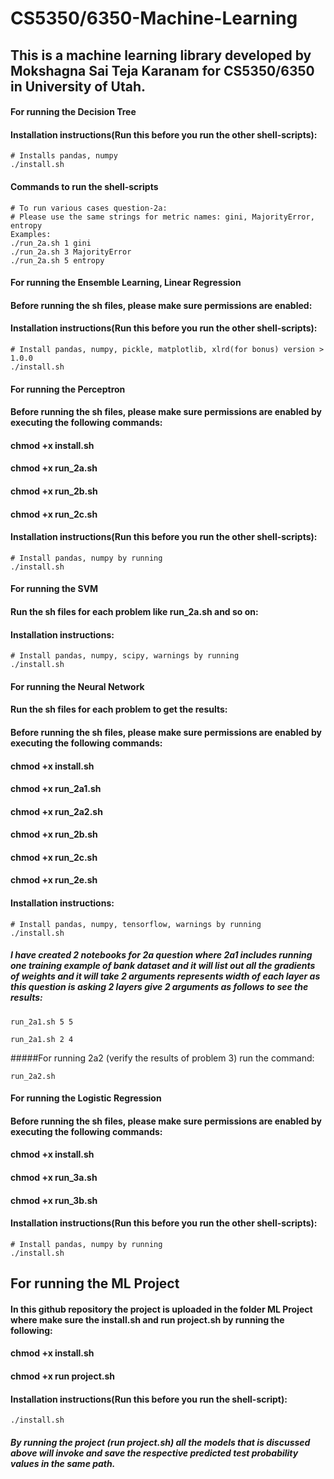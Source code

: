 # CS5350/6350-Machine-Learning
## This is a machine learning library developed by Mokshagna Sai Teja Karanam for CS5350/6350 in University of Utah.
#### For running the Decision Tree
#### Installation instructions(Run this before you run the other shell-scripts):
```
# Installs pandas, numpy
./install.sh
```  
  
#### Commands to run the shell-scripts
```
# To run various cases question-2a:
# Please use the same strings for metric names: gini, MajorityError, entropy
Examples:
./run_2a.sh 1 gini
./run_2a.sh 3 MajorityError
./run_2a.sh 5 entropy

```

#### For running the Ensemble Learning, Linear Regression

#### Before running the sh files, please make sure permissions are enabled:
#### Installation instructions(Run this before you run the other shell-scripts):
```
# Install pandas, numpy, pickle, matplotlib, xlrd(for bonus) version > 1.0.0
./install.sh
```  

#### For running the Perceptron
#### Before running the sh files, please make sure permissions are enabled by executing the following commands:
#### chmod +x install.sh
#### chmod +x run_2a.sh
#### chmod +x run_2b.sh
#### chmod +x run_2c.sh
#### Installation instructions(Run this before you run the other shell-scripts):
```
# Install pandas, numpy by running
./install.sh
```  
#### For running the SVM
#### Run the sh files for each problem like run_2a.sh and so on:
#### Installation instructions:
```
# Install pandas, numpy, scipy, warnings by running
./install.sh
```  

#### For running the Neural Network
#### Run the sh files for each problem to get the results:
#### Before running the sh files, please make sure permissions are enabled by executing the following commands:
#### chmod +x install.sh
#### chmod +x run_2a1.sh
#### chmod +x run_2a2.sh
#### chmod +x run_2b.sh
#### chmod +x run_2c.sh
#### chmod +x run_2e.sh
#### Installation instructions:
```
# Install pandas, numpy, tensorflow, warnings by running
./install.sh
```  

##### I have created 2 notebooks for 2a question where 2a1 includes running one training example of bank dataset and it will list out all the gradients of weights and it will take 2 arguments represents width of each layer as this question is asking 2 layers give 2 arguments as follows to see the results:
```
run_2a1.sh 5 5

run_2a1.sh 2 4
```
#####For running 2a2 (verify the results of problem 3) run the command:
```
run_2a2.sh
```

#### For running the Logistic Regression
#### Before running the sh files, please make sure permissions are enabled by executing the following commands:
#### chmod +x install.sh
#### chmod +x run_3a.sh
#### chmod +x run_3b.sh
#### Installation instructions(Run this before you run the other shell-scripts):
```
# Install pandas, numpy by running
./install.sh
```  

## For running the ML Project
#### In this github repository the project is uploaded in the folder ML Project where make sure the install.sh and run project.sh by running the following:
#### chmod +x install.sh
#### chmod +x run project.sh
#### Installation instructions(Run this before you run the shell-script):
```
./install.sh
```
##### By running the project (run project.sh) all the models that is discussed above will invoke and save the respective predicted test probability values in the same path.
